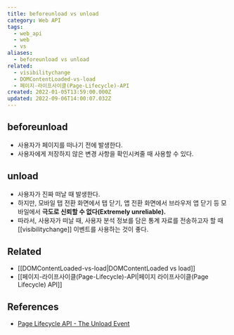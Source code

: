 ```yaml
---
title: beforeunload vs unload
category: Web API
tags:
  - web_api
  - web
  - vs
aliases:
  - beforeunload vs unload
related:
  - visibilitychange
  - DOMContentLoaded-vs-load
  - 페이지-라이프사이클(Page-Lifecycle)-API
created: 2022-01-05T13:59:00.000Z
updated: 2022-09-06T14:00:07.032Z
---
```


<Metadata />

## beforeunload

- 사용자가 페이지를 떠나기 전에 발생한다.
- 사용자에게 저장하지 않은 변경 사항을 확인시켜줄 때 사용할 수 있다.

## unload

- 사용자가 진짜 떠날 때 발생한다.
- 하지만, 모바일 탭 전환 화면에서 탭 닫기, 앱 전환 화면에서 브라우저 앱 닫기 등 모바일에서 **극도로 신뢰할 수 없다(Extremely unreliable).**
- 따라서, 사용자가 떠날 때, 사용자 분석 정보를 담은 통계 자료를 전송하고자 할 때 [[visibilitychange]] 이벤트를 사용하는 것이 좋다.

## Related

- [[DOMContentLoaded-vs-load|DOMContentLoaded vs load]]
- [[페이지-라이프사이클(Page-Lifecycle)-API|페이지 라이프사이클(Page Lifecycle) API]]

## References

- [Page Lifecycle API - The Unload Event](https://developers.google.com/web/updates/2018/07/page-lifecycle-api?hl=ko#the-unload-event)
